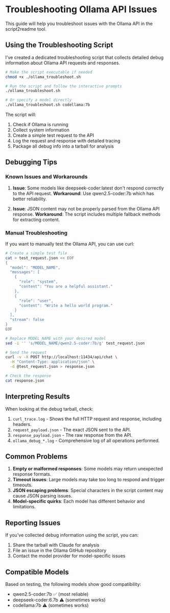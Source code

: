 # Troubleshooting Ollama API Issues

This guide will help you troubleshoot issues with the Ollama API in the script2readme tool.

## Using the Troubleshooting Script

I've created a dedicated troubleshooting script that collects detailed debug information about Ollama API requests and responses.

```bash
# Make the script executable if needed
chmod +x ./ollama_troubleshoot.sh

# Run the script and follow the interactive prompts
./ollama_troubleshoot.sh

# Or specify a model directly
./ollama_troubleshoot.sh codellama:7b
```

The script will:
1. Check if Ollama is running
2. Collect system information
3. Create a simple test request to the API
4. Log the request and response with detailed tracing
5. Package all debug info into a tarball for analysis

## Debugging Tips

### Known Issues and Workarounds

1. **Issue**: Some models like deepseek-coder:latest don't respond correctly to the API request.
   **Workaround**: Use qwen2.5-coder:7b which has better reliability.

2. **Issue**: JSON content may not be properly parsed from the Ollama API response.
   **Workaround**: The script includes multiple fallback methods for extracting content.

### Manual Troubleshooting

If you want to manually test the Ollama API, you can use curl:

```bash
# Create a simple test file
cat > test_request.json << EOF
{
  "model": "MODEL_NAME",
  "messages": [
    {
      "role": "system",
      "content": "You are a helpful assistant."
    },
    {
      "role": "user",
      "content": "Write a hello world program."
    }
  ],
  "stream": false
}
EOF

# Replace MODEL_NAME with your desired model
sed -i '' 's/MODEL_NAME/qwen2.5-coder:7b/g' test_request.json

# Send the request
curl -v -X POST http://localhost:11434/api/chat \
  -H "Content-Type: application/json" \
  -d @test_request.json > response.json

# Check the response
cat response.json
```

## Interpreting Results

When looking at the debug tarball, check:

1. `curl_trace.log` - Shows the full HTTP request and response, including headers.
2. `request_payload.json` - The exact JSON sent to the API.
3. `response_payload.json` - The raw response from the API.
4. `ollama_debug_*.log` - Comprehensive log of all operations performed.

## Common Problems

1. **Empty or malformed responses**: Some models may return unexpected response formats.
2. **Timeout issues**: Large models may take too long to respond and trigger timeouts.
3. **JSON escaping problems**: Special characters in the script content may cause JSON parsing issues.
4. **Model-specific quirks**: Each model has different behavior and limitations.

## Reporting Issues

If you've collected debug information using the script, you can:

1. Share the tarball with Claude for analysis
2. File an issue in the Ollama GitHub repository
3. Contact the model provider for model-specific issues

## Compatible Models

Based on testing, the following models show good compatibility:
- qwen2.5-coder:7b ✅ (most reliable)
- deepseek-coder:6.7b ⚠️ (sometimes works)
- codellama:7b ⚠️ (sometimes works)